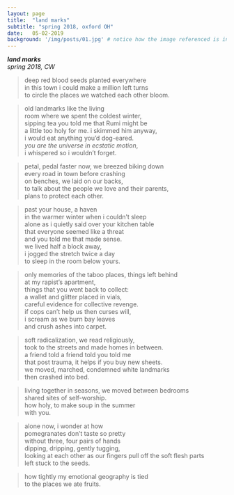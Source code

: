 ```yaml
---
layout: page
title:  "land marks"
subtitle: "spring 2018, oxford OH"
date:   05-02-2019
background: '/img/posts/01.jpg' # notice how the image referenced is in your project's /img/posts/ folder.
---
```


**_land marks_** <br>
*spring 2018, CW*
> deep red blood seeds planted everywhere <br>
  in this town i could make a million left turns <br>
  to circle the places we watched each other bloom.<br>

> old landmarks like the living <br>
  room where we spent the coldest winter,<br>
  sipping tea you told me that Rumi might be <br>
  a little too holy for me. i skimmed him anyway, <br>
  i would eat anything you’d dog-eared. <br>
  *you are the universe in ecstatic motion*, <br>
  i whispered so i wouldn’t forget.  <br>

> petal, pedal faster now, we breezed biking down <br>
  every road in town before crashing <br>
  on benches, we laid on our backs,<br>
  to talk about the people we love and their parents,<br>
  plans to protect each other. <br>

> past your house, a haven <br>
  in the warmer winter when i couldn’t sleep <br>
  alone as i quietly said over your kitchen table <br>
  that everyone seemed like a threat <br>
  and you told me that made sense.<br>
  we lived half a block away,<br>
  i jogged the stretch twice a day <br>
  to sleep in the room below yours. <br>

> only memories of the taboo places, things left behind <br>
  at my rapist’s apartment, <br>
  things that you went back to collect: <br>
  a wallet and glitter placed in vials,<br>
  careful evidence for collective revenge. <br>
  if cops can’t help us then curses will, <br>
  i scream as we burn bay leaves <br>
  and crush ashes into carpet. <br>

> soft radicalization, we read religiously, <br>
 took to the streets and made homes in between. <br>
 a friend told a friend told you told me <br>
 that post trauma, it helps if you buy new sheets. <br>
 we moved, marched, condemned white landmarks <br>
 then crashed into bed. <br>

>living together in seasons, we moved between bedrooms <br>
 shared sites of self-worship. <br>
 how holy, to make soup in the summer <br>
 with you.

> alone now, i wonder at how <br>
pomegranates don’t taste so pretty <br>
without three, four pairs of hands <br>
dipping, dripping, gently tugging,<br>
looking at each other as our fingers pull off the soft flesh parts <br>
left stuck to the seeds. <br>

> how tightly my emotional geography is tied <br>
to the places we ate fruits. <br>

